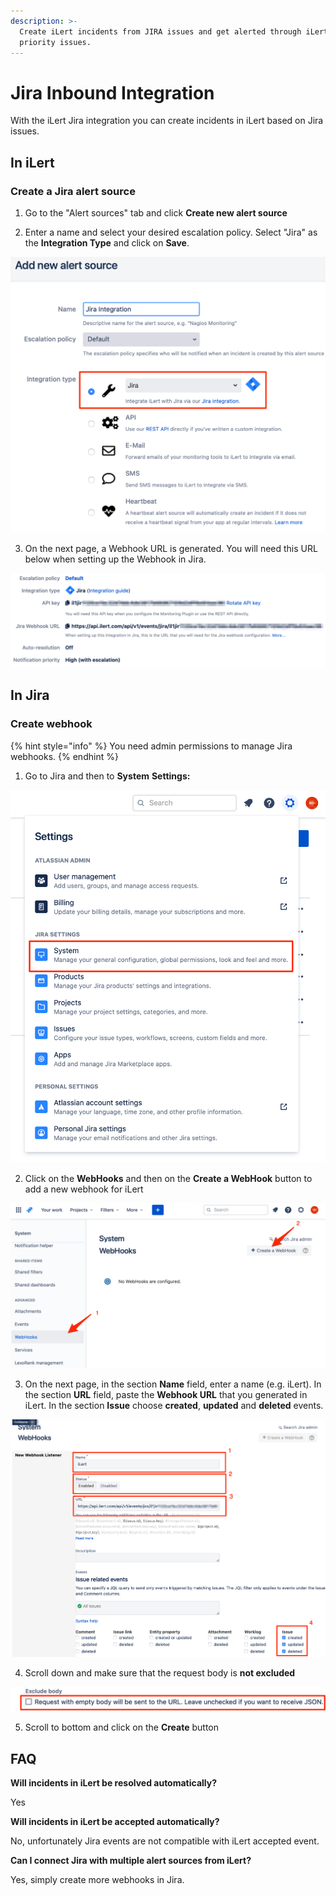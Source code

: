 ```yaml
---
description: >-
  Create iLert incidents from JIRA issues and get alerted through iLert for high
  priority issues.
---
```


# Jira Inbound Integration

With the iLert Jira integration you can create incidents in iLert based on Jira issues.

## In iLert <a id="in-ilert"></a>

### Create a Jira alert source <a id="create-alert-source"></a>

1. Go to the "Alert sources" tab and click **Create new alert source**

2. Enter a name and select your desired escalation policy. Select "Jira" as the **Integration Type** and click on **Save**.

![](../../.gitbook/assets/ilert%20%2812%29.png)

3. On the next page, a Webhook URL is generated. You will need this URL below when setting up the Webhook in Jira.

![](../../.gitbook/assets/ilert%20%2813%29.png)

## In Jira <a id="in-topdesk"></a>

### Create webhook <a id="create-action-sequences"></a>

{% hint style="info" %}
You need admin permissions to manage Jira webhooks. 
{% endhint %}

1. Go to Jira and then to **System** **Settings:**

![](../../.gitbook/assets/projects_-_jira.png)

2. Click on the **WebHooks** and then on the **Create a WebHook** button to add a new webhook for iLert

![](../../.gitbook/assets/webhooks_-_jira.png)

3. On the next page,  in the section **Name** field, enter a name \(e.g. iLert\). In the section **URL** field, paste the **Webhook URL** that you generated in iLert. In the section **Issue** choose **created**, **updated** and **deleted** events.

![](../../.gitbook/assets/webhooks_-_jira%20%281%29.png)

4. Scroll down and make sure that the request body is **not excluded**

![](../../.gitbook/assets/screenshot_23_09_21__13_18.png)

5. Scroll to bottom and click on the **Create** button

## FAQ <a id="faq"></a>

**Will incidents in iLert be resolved automatically?**

Yes

**Will incidents in iLert be accepted automatically?**

No, unfortunately Jira events are not compatible with iLert accepted event.

**Can I connect Jira with multiple alert sources from iLert?**

Yes, simply create more webhooks in Jira.

